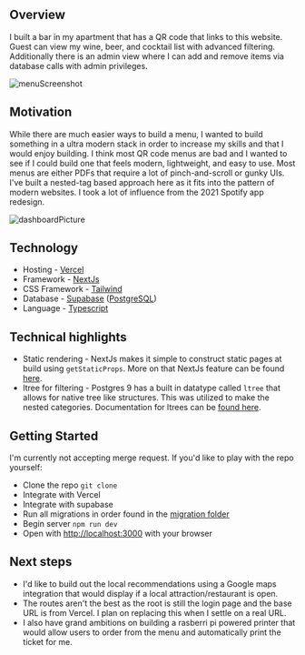 ## Overview
I built a bar in my apartment that has a QR code that links to this website. Guest can view my wine, beer, and cocktail list with advanced filtering. Additionally there is an admin view where I can add and remove items via database calls with admin privileges.

![menuScreenshot](https://github.com/Kyle01/menu-builder/blob/main/public/readme_pics/screenshot.png)

## Motivation
While there are much easier ways to build a menu, I wanted to build something in a ultra modern stack in order to increase my skills and that I would enjoy building. I think most QR code menus are bad and I wanted to see if I could build one that feels modern, lightweight, and easy to use. Most menus are either PDFs that require a lot of pinch-and-scroll or gunky UIs. I've built a nested-tag based approach here as it fits into the pattern of modern websites. I took a lot of influence from the 2021 Spotify app redesign.

![dashboardPicture](https://github.com/Kyle01/menu-builder/blob/main/public/readme_pics/spotify.jpg)

## Technology
* Hosting - [Vercel](https://vercel.com/) 
* Framework - [NextJs](https://nextjs.org/)
* CSS Framework - [Tailwind](https://tailwindcss.com/)
* Database - [Supabase](https://supabase.io/) ([PostgreSQL](https://www.postgresql.org/))
* Language - [Typescript](https://www.typescriptlang.org/) 

## Technical highlights 
* Static rendering - NextJs makes it simple to construct static pages at build using `getStaticProps`. More on that NextJs feature can be found [here](https://nextjs.org/docs/basic-features/data-fetching).
* ltree for filtering - Postgres 9 has a built in datatype called `ltree` that allows for native tree like structures. This was utilized to make the nested categories. Documentation for ltrees can be [found here](https://www.postgresql.org/docs/9.1/ltree.html).

## Getting Started
I'm currently not accepting merge request. If you'd like to play with the repo yourself: 
* Clone the repo `git clone`
* Integrate with Vercel
* Integrate with supabase
* Run all migrations in order found in the [migration folder](./migrations)
* Begin server `npm run dev` 
* Open with [http://localhost:3000](http://localhost:3000) with your browser

## Next steps 
* I'd like to build out the local recommendations using a Google maps integration that would display if a local attraction/restaurant is open. 
* The routes aren't the best as the root is still the login page and the base URL is from Vercel. I plan on replacing this when I settle on a real URL.
* I also have grand ambitions on building a rasberri pi powered printer that would allow users to order from the menu and automatically print the ticket for me. 
